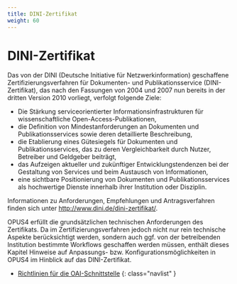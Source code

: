 ```yaml
---
title: DINI-Zertifikat
weight: 60
---
```


# DINI-Zertifikat

Das von der DINI (Deutsche Initiative für Netzwerkinformation) geschaffene Zertifizierungsverfahren für Dokumenten-
und Publikationsservice (DINI-Zertifikat), das nach den Fassungen von 2004 und 2007 nun bereits in der dritten Version
2010 vorliegt, verfolgt folgende Ziele:

* Die Stärkung serviceorientierter Informationsinfrastrukturen für wissenschaftliche Open-Access-Publikationen,
* die Definition von Mindestanforderungen an Dokumenten und Publikationsservices sowie deren detaillierte Beschreibung,
* die Etablierung eines Gütesiegels für Dokumenten und Publikationsservices, das zu deren Vergleichbarkeit durch Nutzer,
  Betreiber und Geldgeber beiträgt,
* das Aufzeigen aktueller und zukünftiger Entwicklungstendenzen bei der Gestaltung von Services und beim Austausch von
  Informationen,
* eine sichtbare Positionierung von Dokumenten und Publikationsservices als hochwertige Dienste innerhalb ihrer
  Institution oder Disziplin.

Informationen zu Anforderungen, Empfehlungen und Antragsverfahren finden sich unter
<http://www.dini.de/dini-zertifikat/>.

OPUS4 erfüllt die grundsätzlichen technischen Anforderungen des Zertifikats. Da im Zertifizierungsverfahren jedoch
nicht nur rein technische Aspekte berücksichtigt werden, sondern auch ggf. von der betreibenden Institution bestimmte
Workflows geschaffen werden müssen, enthält dieses Kapitel Hinweise auf Anpassungs- bzw. Konfigurationsmöglichkeiten
in OPUS4 im Hinblick auf das DINI-Zertifikat.

* [Richtlinien für die OAI-Schnittstelle](../config/dinioai.html)
{: class="navlist" }

